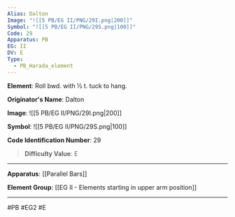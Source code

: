 ```yaml
---
Alias: Dalton
Image: "![[5 PB/EG II/PNG/29I.png|200]]"
Symbol: "![[5 PB/EG II/PNG/29S.png|100]]"
Code: 29
Apparatus: PB
EG: II
DV: E
Type:
  - PB_Harada_element
---
```

**Element**: Roll bwd. with 1⁄2 t. tuck to hang.

**Originator's Name**: Dalton

**Image**:
![[5 PB/EG II/PNG/29I.png|200]]

**Symbol**:
![[5 PB/EG II/PNG/29S.png|100]]

**Code Identification Number**: 29

>**Difficulty Value**: E

___
**Apparatus**: [[Parallel Bars]]

**Element Group**: [[EG II -  Elements starting in upper arm position]]
___
#PB #EG2 #E
